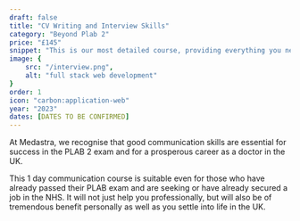 ```yaml
---
draft: false
title: "CV Writing and Interview Skills"
category: "Beyond Plab 2"
price: "£145"
snippet: "This is our most detailed course, providing everything you need to sail through the PLAB 2 exam."
image: {
    src: "/interview.png",
    alt: "full stack web development"
}
order: 1
icon: "carbon:application-web"
year: "2023"
dates: [DATES TO BE CONFIRMED]
---
```


At Medastra, we recognise that good communication skills are essential for success in the PLAB 2 exam and for a prosperous career as a doctor in the UK.

This 1 day communication course is suitable even for those who have already passed their PLAB exam and are seeking or have already secured a job in the NHS. It will not just help you professionally, but will also be of tremendous benefit personally as well as you settle into life in the UK.